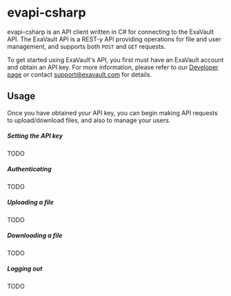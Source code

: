 evapi-csharp
============

evapi-csharp is an API client written in C# for connecting to the
ExaVault API. The ExaVault API is a REST-y API providing operations
for file and user management, and supports both `POST` and `GET`
requests.

To get started using ExaVault's API, you first must have an ExaVault
account and obtain an API key. For more information, please refer to
our [Developer page](https://www.exavault.com/developer) or contact
support@exavault.com for details.

## Usage ##

Once you have obtained your API key, you can begin making API requests
to upload/download files, and also to manage your users.

##### Setting the API key #####

TODO

##### Authenticating #####

TODO

##### Uploading a file #####

TODO

##### Downloading a file #####

TODO

##### Logging out #####

TODO